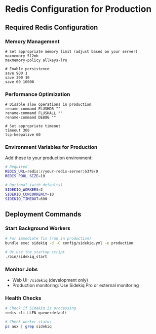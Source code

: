 # Redis Configuration for Production

## Required Redis Configuration

### Memory Management
```redis
# Set appropriate memory limit (adjust based on your server)
maxmemory 512mb
maxmemory-policy allkeys-lru

# Enable persistence
save 900 1
save 300 10
save 60 10000
```

### Performance Optimization
```redis
# Disable slow operations in production
rename-command FLUSHDB ""
rename-command FLUSHALL ""
rename-command DEBUG ""

# Set appropriate timeout
timeout 300
tcp-keepalive 60
```

### Environment Variables for Production

Add these to your production environment:

```bash
# Required
REDIS_URL=redis://your-redis-server:6379/0
REDIS_POOL_SIZE=10

# Optional (with defaults)
SIDEKIQ_WORKERS=2
SIDEKIQ_CONCURRENCY=10
SIDEKIQ_TIMEOUT=600
```

## Deployment Commands

### Start Background Workers
```bash
# For immediate fix (run in production)
bundle exec sidekiq -d -C config/sidekiq.yml -e production

# Or use the startup script
./bin/sidekiq_start
```

### Monitor Jobs
- Web UI: `/sidekiq` (development only)
- Production monitoring: Use Sidekiq Pro or external monitoring

### Health Checks
```bash
# Check if Sidekiq is processing
redis-cli LLEN queue:default

# Check worker status
ps aux | grep sidekiq
```